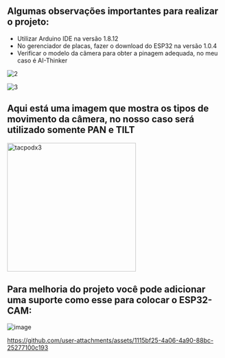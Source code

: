 ## Algumas observações importantes para realizar o projeto:
- Utilizar Arduino IDE na versão 1.8.12
- No gerenciador de placas, fazer o download do ESP32 na versão 1.0.4
- Verificar o modelo da câmera para obter a pinagem adequada, no meu caso é AI-Thinker 

![2](https://github.com/user-attachments/assets/9ce9cb79-1542-4cf8-9148-43fb6cdf8d51)

![3](https://github.com/user-attachments/assets/31aa688b-218c-48fd-b2f6-7905f1b9d11c)

## Aqui está uma imagem que mostra os tipos de movimento da câmera, no nosso caso será utilizado somente PAN e TILT
<img width="300" alt="tacpodx3" src="https://github.com/user-attachments/assets/e7e0b29e-0548-4a29-bd6d-abcea4cdd934">

## Para melhoria do projeto você pode adicionar uma suporte como esse para colocar o ESP32-CAM:
![image](https://github.com/user-attachments/assets/8d568ae8-4ca2-4c22-873a-17f97dc991b4)


https://github.com/user-attachments/assets/1115bf25-4a06-4a90-88bc-25277100c193

